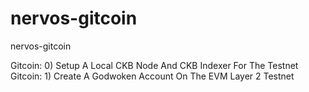 # nervos-gitcoin
nervos-gitcoin

Gitcoin: 0) Setup A Local CKB Node And CKB Indexer For The Testnet
Gitcoin: 1) Create A Godwoken Account On The EVM Layer 2 Testnet
